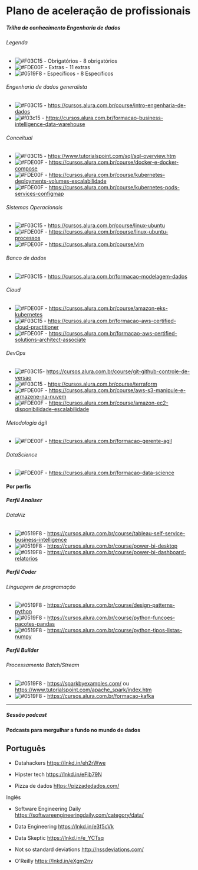 # Plano de aceleração de profissionais

##### Trilha de conhecimento Engenharia de dados

###### Legenda
- ![#F03C15](https://via.placeholder.com/8/f03c15/000000?text=+) - Obrigatórios - 8 obrigatórios
- ![#FDE00F](https://via.placeholder.com/8/fde00f/000000?text=+) - Extras - 11 extras
- ![#0519F8](https://via.placeholder.com/8/1519F8/000000?text=+) - Específicos - 8 Específicos


###### Engenharia de dados generalista
- ![#F03C15](https://via.placeholder.com/8/f03c15/000000?text=+) - https://cursos.alura.com.br/course/intro-engenharia-de-dados
- ![#f03c15](https://via.placeholder.com/8/f03c15/000000?text=+) - https://cursos.alura.com.br/formacao-business-intelligence-data-warehouse

###### Conceitual
- ![#F03C15](https://via.placeholder.com/8/f03c15/000000?text=+) - https://www.tutorialspoint.com/sql/sql-overview.htm
- ![#FDE00F](https://via.placeholder.com/8/fde00f/000000?text=+) - https://cursos.alura.com.br/course/docker-e-docker-compose
- ![#FDE00F](https://via.placeholder.com/8/fde00f/000000?text=+) - https://cursos.alura.com.br/course/kubernetes-deployments-volumes-escalabilidade
- ![#FDE00F](https://via.placeholder.com/8/fde00f/000000?text=+) - https://cursos.alura.com.br/course/kubernetes-pods-services-configmap

###### Sistemas Operacionais
- ![#F03C15](https://via.placeholder.com/8/f03c15/000000?text=+) - https://cursos.alura.com.br/course/linux-ubuntu
- ![#FDE00F](https://via.placeholder.com/8/fde00f/000000?text=+) - https://cursos.alura.com.br/course/linux-ubuntu-processos
- ![#FDE00F](https://via.placeholder.com/8/fde00f/000000?text=+) - https://cursos.alura.com.br/course/vim

###### Banco de dados
- ![#F03C15](https://via.placeholder.com/8/f03c15/000000?text=+) - https://cursos.alura.com.br/formacao-modelagem-dados

###### Cloud
- ![#FDE00F](https://via.placeholder.com/8/fde00f/000000?text=+) - https://cursos.alura.com.br/course/amazon-eks-kubernetes
- ![#F03C15](https://via.placeholder.com/8/f03c15/000000?text=+) - https://cursos.alura.com.br/formacao-aws-certified-cloud-practitioner
- ![#FDE00F](https://via.placeholder.com/8/fde00f/000000?text=+) - https://cursos.alura.com.br/formacao-aws-certified-solutions-architect-associate

###### DevOps
- ![#F03C15](https://via.placeholder.com/8/f03c15/000000?text=+)- https://cursos.alura.com.br/course/git-github-controle-de-versao
- ![#F03C15](https://via.placeholder.com/8/f03c15/000000?text=+) - https://cursos.alura.com.br/course/terraform
- ![#FDE00F](https://via.placeholder.com/8/fde00f/000000?text=+) - https://cursos.alura.com.br/course/aws-s3-manipule-e-armazene-na-nuvem
- ![#FDE00F](https://via.placeholder.com/8/fde00f/000000?text=+) - https://cursos.alura.com.br/course/amazon-ec2-disponibilidade-escalabilidade

###### Metodologia ágil
- ![#FDE00F](https://via.placeholder.com/8/fde00f/000000?text=+) - https://cursos.alura.com.br/formacao-gerente-agil

###### DataScience
- ![#FDE00F](https://via.placeholder.com/8/fde00f/000000?text=+) - https://cursos.alura.com.br/formacao-data-science

#### Por perfis

##### Perfil Analiser

###### DataViz
- ![#0519F8](https://via.placeholder.com/8/1519F8/000000?text=+) -  https://cursos.alura.com.br/course/tableau-self-service-business-intelligence
- ![#0519F8](https://via.placeholder.com/8/1519F8/000000?text=+) -  https://cursos.alura.com.br/course/power-bi-desktop
- ![#0519F8](https://via.placeholder.com/8/1519F8/000000?text=+) - https://cursos.alura.com.br/course/power-bi-dashboard-relatorios


##### Perfil Coder

###### Linguagem de programação
- ![#0519F8](https://via.placeholder.com/8/1519F8/000000?text=+) - https://cursos.alura.com.br/course/design-patterns-python
- ![#0519F8](https://via.placeholder.com/8/1519F8/000000?text=+) -  https://cursos.alura.com.br/course/python-funcoes-pacotes-pandas
- ![#0519F8](https://via.placeholder.com/8/1519F8/000000?text=+) - https://cursos.alura.com.br/course/python-tipos-listas-numpy


##### Perfil Builder

###### Processamento Batch/Stream
- ![#0519F8](https://via.placeholder.com/8/1519F8/000000?text=+) - https://sparkbyexamples.com/ ou https://www.tutorialspoint.com/apache_spark/index.htm
- ![#0519F8](https://via.placeholder.com/8/1519F8/000000?text=+) - https://cursos.alura.com.br/formacao-kafka


----------------------------------------------------------------------------------------------------------------------------
##### Sessão podcast

#### Podcasts para mergulhar a fundo no mundo de dados

## Português

- Datahackers
https://lnkd.in/eh2rWwe

- Hipster tech
https://lnkd.in/eFib79N

- Pizza de dados
https://pizzadedados.com/

Inglês

- Software Engineering Daily
https://softwareengineeringdaily.com/category/data/

- Data Engineering
https://lnkd.in/e3f5cVk

- Data Skeptic
https://lnkd.in/e_YCTsq

- Not so standard deviations
http://nssdeviations.com/

- O'Reilly
https://lnkd.in/eXgm2ny
